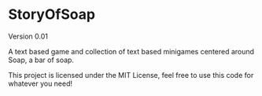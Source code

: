 # StoryOfSoap

Version 0.01

A text based game and collection of text based minigames centered around Soap, a bar of soap. 

This project is licensed under the MIT License, feel free to use this code for whatever you need!